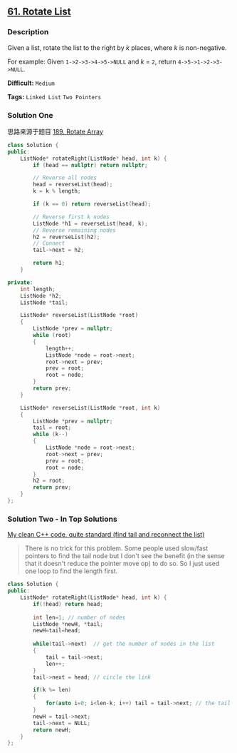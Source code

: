 ## [61. Rotate List](https://leetcode.com/problems/rotate-list/description/)

### Description

Given a list, rotate the list to the right by *k* places, where *k* is non-negative.

For example:
Given `1->2->3->4->5->NULL` and *k* = `2`,
return `4->5->1->2->3->NULL`.



**Difficult:** `Medium`

**Tags:** `Linked List` `Two Pointers`



### Solution One

思路来源于题目 [189. Rotate Array](https://leetcode.com/problems/rotate-array/solution/#approach-4-using-reverse-accepted) 

```c++
class Solution {
public:
    ListNode* rotateRight(ListNode* head, int k) {
        if (head == nullptr) return nullptr;

        // Reverse all nodes
        head = reverseList(head);
        k = k % length;

        if (k == 0) return reverseList(head);

        // Reverse first k nodes
        ListNode *h1 = reverseList(head, k);
        // Reverse remaining nodes
        h2 = reverseList(h2);
        // Connect
        tail->next = h2;

        return h1;
    }

private:
    int length;
    ListNode *h2;
    ListNode *tail;

    ListNode* reverseList(ListNode *root)
    {
        ListNode *prev = nullptr;
        while (root)
        {
            length++;
            ListNode *node = root->next;
            root->next = prev;
            prev = root;
            root = node;
        }
        return prev;
    }

    ListNode* reverseList(ListNode *root, int k)
    {
        ListNode *prev = nullptr;
        tail = root;
        while (k--)
        {
            ListNode *node = root->next;
            root->next = prev;
            prev = root;
            root = node;
        }
        h2 = root;
        return prev;
    }
};
```



### Solution Two - In Top Solutions

[My clean C++ code, quite standard (find tail and reconnect the list)](https://discuss.leetcode.com/topic/14470/my-clean-c-code-quite-standard-find-tail-and-reconnect-the-list)

> There is no trick for this problem. Some people used slow/fast pointers to find the tail node but I don't see the benefit (in the sense that it doesn't reduce the pointer move op) to do so. So I just used one loop to find the length first.

```c++
class Solution {
public:
    ListNode* rotateRight(ListNode* head, int k) {
        if(!head) return head;
        
        int len=1; // number of nodes
        ListNode *newH, *tail;
        newH=tail=head;
        
        while(tail->next)  // get the number of nodes in the list
        {
            tail = tail->next;
            len++;
        }
        tail->next = head; // circle the link

        if(k %= len) 
        {
            for(auto i=0; i<len-k; i++) tail = tail->next; // the tail node is the (len-k)-th node (1st node is head)
        }
        newH = tail->next; 
        tail->next = NULL;
        return newH;
    }
};
```

